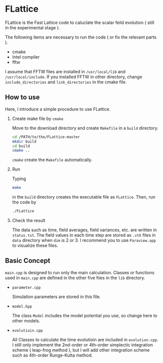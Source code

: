 # FLattice

FLattice is the Fast Lattice code to caluclate the scalar feild evolution ( still in the experimental stage ).

The following items are necessary to run the code ( or fix the relevant parts ).

- cmake
- Intel compiler
- fftw

I assume that FFTW files are installed in  `/usr/local/lib` and `/usr/local/include`. If you installed FFTW in other directory, change `include_directories` and `link_directories` in the cmake file.

## How to use

Here, I introduce a simple procedure to use FLattice.

1. Create make file by `cmake`

   Move to the download directory and create `Makefile` in a `build` directory.

   ```bash
   cd /PATH/to/the/FLattice-master
   mkdir build
   cd build
   cmake ..
   ```

   `cmake` create the `Makefile` automatically.

2. Run

   Typing

   ```bash
   make
   ```

   in the `build` directory creates the executable file as `FLattice`. Then, run the code by

   ```bash
   ./FLattice
   ```

3. Check the result

   The data such as time, field averages, field variances, etc.  are written in `status.txt`. The field values in each time step are stored as `.vtk` files in `data` directory when `dim` is 2 or 3. I recommend you to use `Paraview.app` to visualize these files.

## Basic Concept

 `main.cpp` is designed to run only the main calculation. Classes or functions used in `main.cpp` are defined in the other five fiies in the `lib` directory.

- `parameter.cpp`

  Simulation parameters are stored in this file.

- `model.hpp`

  The class `Model` includes the model potential you use, so change here to other models.

- `evolutioin.cpp`

  All Classes to calculate the time evolutioin are included in `evolution.cpp`. I still only implement the 2nd-order or 4th-order simplectic integration scheme ( leap-frog method ), but I will add other integration scheme such as 4th-order Runge-Kutta method.